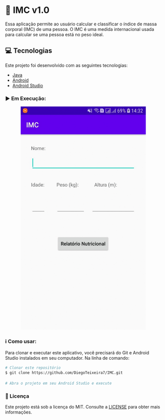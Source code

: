 # :walking: IMC v1.0
Essa aplicação permite ao usuário calcular e classificar o índice de massa corporal (IMC) de uma pessoa.
O IMC é uma medida internacional usada para calcular se uma pessoa está no peso ideal.

## :computer: Tecnologias

Este projeto foi desenvolvido com as seguintes tecnologias:

-  [Java](https://www.java.com/pt-BR/)
-  [Android](https://developer.android.com/docs)
-  [Android Studio](https://developer.android.com/studio)

### :arrow_forward: Em Execução:

<p align="center">
 <img alt="Demonstração IMC" src="imc.gif" width="404px" heigth="720px">
</p>

### :information_source: Como usar:

Para clonar e executar este aplicativo, você precisará do Git e Android Studio instalados em seu computador. Na linha de comando:

```bash
# Clonar este repositório
$ git clone https://github.com/DiegoTeixeira7/IMC.git

# Abra o projeto em seu Android Studio e execute

```
### :memo: Licença
Este projeto está sob a licença do MIT. Consulte a [LICENSE](https://github.com/DiegoTeixeira7/IMC/blob/master/LICENSE) para obter mais informações.
